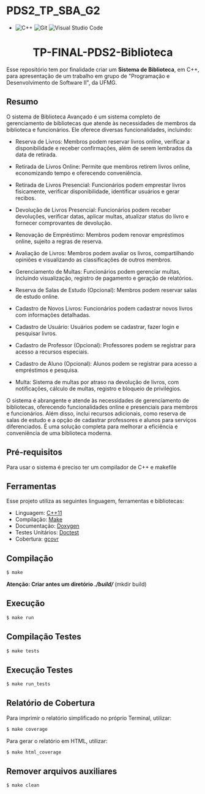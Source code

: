 # PDS2_TP_SBA_G2


-  ![C++](https://img.shields.io/badge/c++-%2300599C.svg?style=for-the-badge&logo=c%2B%2B&logoColor=white)
 ![Git](https://img.shields.io/badge/git-%23F05033.svg?style=for-the-badge&logo=git&logoColor=white)
 ![Visual Studio Code](https://img.shields.io/badge/Visual%20Studio%20Code-0078d7.svg?style=for-the-badge&logo=visual-studio-code&logoColor=white)
<h1 align="center"> TP-FINAL-PDS2-Biblioteca </h1>

  Esse repositório tem por finalidade criar um **Sistema de Biblioteca**, em C++, para apresentação de um trabalho em grupo de "Programação e Desenvolvimento de Software II", da UFMG.



## Resumo
O sistema de Biblioteca Avançado é um sistema completo de gerenciamento de bibliotecas que atende às necessidades de membros da biblioteca e funcionários. Ele oferece diversas funcionalidades, incluindo:

* Reserva de Livros: Membros podem reservar livros online, verificar a disponibilidade e receber confirmações, além de serem lembrados da data de retirada.

* Retirada de Livros Online: Permite que membros retirem livros online, economizando tempo e oferecendo conveniência.

* Retirada de Livros Presencial: Funcionários podem emprestar livros fisicamente, verificar disponibilidade, identificar usuários e gerar recibos.

*  Devolução de Livros Presencial: Funcionários podem receber devoluções, verificar datas, aplicar multas, atualizar status do livro e fornecer comprovantes de devolução.

* Renovação de Empréstimo: Membros podem renovar empréstimos online, sujeito a regras de reserva.

* Avaliação de Livros: Membros podem avaliar os livros, compartilhando opiniões e visualizando as classificações de outros membros.

* Gerenciamento de Multas: Funcionários podem gerenciar multas, incluindo visualização, registro de pagamento e geração de relatórios.

* Reserva de Salas de Estudo (Opcional): Membros podem reservar salas de estudo online.

* Cadastro de Novos Livros: Funcionários podem cadastrar novos livros com informações detalhadas.

* Cadastro de Usuário: Usuários podem se cadastrar, fazer login e pesquisar livros.

* Cadastro de Professor (Opcional): Professores podem se registrar para acesso a recursos especiais.

* Cadastro de Aluno (Opcional): Alunos podem se registrar para acesso a empréstimos e pesquisa.

* Multa: Sistema de multas por atraso na devolução de livros, com notificações, cálculo de multas, registro e bloqueio de privilégios.

O sistema é abrangente e atende às necessidades de gerenciamento de bibliotecas, oferecendo funcionalidades online e presenciais para membros e funcionários. Além disso, inclui recursos adicionais, como reserva de salas de estudo e a opção de cadastrar professores e alunos para serviços diferenciados. É uma solução completa para melhorar a eficiência e conveniência de uma biblioteca moderna.


 ## Pré-requisitos
  Para usar o sistema é preciso ter um compilador de C++ e makefile
  ## **Ferramentas**

Esse projeto utiliza as seguintes linguagem, ferramentas e bibliotecas:

* Linguagem: [C++11](https://cplusplus.com/doc/)
* Compilação: [Make](https://www.gnu.org/software/make/)
* Documentação: [Doxygen](https://doxygen.nl/)
* Testes Unitários: [Doctest](https://github.com/doctest/doctest)
* Cobertura: [gcovr](https://gcovr.com/)

## **Compilação**

```bash
$ make
```

**Atenção: Criar antes um diretório _./build/_** (mkdir build)

## **Execução**

```bash
$ make run
```

## **Compilação Testes**

```bash
$ make tests
```

## **Execução Testes**

```bash
$ make run_tests
```

## **Relatório de Cobertura**

Para imprimir o relatório simplificado no próprio Terminal, utilizar:
```bash
$ make coverage
```

Para gerar o relatório em HTML, utilizar:
```bash
$ make html_coverage
```
## **Remover arquivos auxiliares**
```bash
$ make clean
```






  


